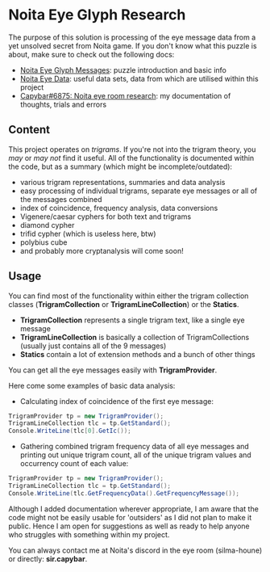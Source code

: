 # Noita Eye Glyph Research

The purpose of this solution is processing of the eye message data from a yet unsolved secret from Noita game. If you don't know what this puzzle is about, make sure to check out the following docs:

- [Noita Eye Glyph Messages](https://docs.google.com/document/d/1s6gxrc1iLJ78iFfqC2d4qpB9_r_c5U5KwoHVYFFrjy0/edit?usp=sharing): puzzle introduction and basic info
- [Noita Eye Data](https://docs.google.com/spreadsheets/d/195Rtc8kj4b74LtIyakqGP-iHhm36vyT5i8w7H5JjOV8/edit?usp=sharing): useful data sets, data from which are utilised within this project
- [Capybar#6875: Noita eye room research](https://docs.google.com/document/d/1CT4VW_A20peJBt49F93sQEbnrYogcnO_igvjAtzYpyo/edit?usp=sharing): my documentation of thoughts, trials and errors

## Content

This project operates on *trigrams*. If you're not into the trigram theory, you *may* or *may not* find it useful.
All of the functionality is documented within the code, but as a summary (which might be incomplete/outdated):
- various trigram representations, summaries and data analysis
- easy processing of individual trigrams, separate eye messages or all of the messages combined
- index of coincidence, frequency analysis, data conversions
- Vigenere/caesar cyphers for both text and trigrams
- diamond cypher
- trifid cypher (which is useless here, btw)
- polybius cube
- and probably more cryptanalysis will come soon!

## Usage

You can find most of the functionality within either the trigram collection classes (**TrigramCollection** or **TrigramLineCollection**) or the **Statics**.
- **TrigramCollection** represents a single trigram text, like a single eye message
- **TrigramLineCollection** is basically a collection of TrigramCollections (usually just contains all of the 9 messages)
- **Statics** contain a lot of extension methods and a bunch of other things

You can get all the eye messages easily with **TrigramProvider**.

Here come some examples of basic data analysis:
- Calculating index of coincidence of the first eye message:
``` C#
TrigramProvider tp = new TrigramProvider();
TrigramLineCollection tlc = tp.GetStandard();
Console.WriteLine(tlc[0].GetIc());
```
- Gathering combined trigram frequency data of all eye messages and printing out unique trigram count, all of the unique trigram values and occurrency count of each value:
``` C#
TrigramProvider tp = new TrigramProvider();
TrigramLineCollection tlc = tp.GetStandard();
Console.WriteLine(tlc.GetFrequencyData().GetFrequencyMessage());
```

Although I added documentation wherever appropriate, I am aware that the code might not be easily usable for 'outsiders' as I did not plan to make it public. Hence I am open for suggestions as well as ready to help anyone who struggles with something within my project.

You can always contact me at Noita's discord in the eye room (silma-houne) or directly: **sir.capybar**.
